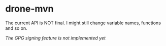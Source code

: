 # drone-mvn

The current API is NOT final. I might still change variable names, functions and so on. 

*The GPG signing feature is not implemented yet*

